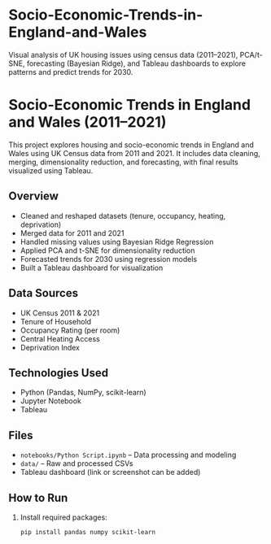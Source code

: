 # Socio-Economic-Trends-in-England-and-Wales
Visual analysis of UK housing issues using census data (2011–2021), PCA/t-SNE, forecasting (Bayesian Ridge), and Tableau dashboards to explore patterns and predict trends for 2030.

# Socio-Economic Trends in England and Wales (2011–2021)

This project explores housing and socio-economic trends in England and Wales using UK Census data from 2011 and 2021. It includes data cleaning, merging, dimensionality reduction, and forecasting, with final results visualized using Tableau.

## Overview

- Cleaned and reshaped datasets (tenure, occupancy, heating, deprivation)
- Merged data for 2011 and 2021
- Handled missing values using Bayesian Ridge Regression
- Applied PCA and t-SNE for dimensionality reduction
- Forecasted trends for 2030 using regression models
- Built a Tableau dashboard for visualization

## Data Sources

- UK Census 2011 & 2021
- Tenure of Household
- Occupancy Rating (per room)
- Central Heating Access
- Deprivation Index

## Technologies Used

- Python (Pandas, NumPy, scikit-learn)
- Jupyter Notebook
- Tableau

## Files

- `notebooks/Python Script.ipynb` – Data processing and modeling
- `data/` – Raw and processed CSVs
- Tableau dashboard (link or screenshot can be added)

## How to Run

1. Install required packages:
   ```bash
   pip install pandas numpy scikit-learn


